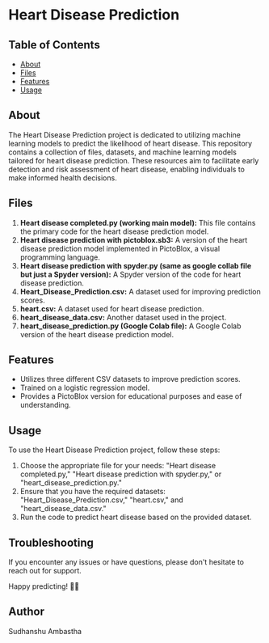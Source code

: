 # Heart Disease Prediction

## Table of Contents

- [About](#about)
- [Files](#files)
- [Features](#features)
- [Usage](#usage)

## About

The Heart Disease Prediction project is dedicated to utilizing machine learning models to predict the likelihood of heart disease. This repository contains a collection of files, datasets, and machine learning models tailored for heart disease prediction. These resources aim to facilitate early detection and risk assessment of heart disease, enabling individuals to make informed health decisions.

## Files

1. **Heart disease completed.py (working main model):** This file contains the primary code for the heart disease prediction model.
2. **Heart disease prediction with pictoblox.sb3:** A version of the heart disease prediction model implemented in PictoBlox, a visual programming language.
3. **Heart disease prediction with spyder.py (same as google collab file but just a Spyder version):** A Spyder version of the code for heart disease prediction.
4. **Heart_Disease_Prediction.csv:** A dataset used for improving prediction scores.
5. **heart.csv:** A dataset used for heart disease prediction.
6. **heart_disease_data.csv:** Another dataset used in the project.
7. **heart_disease_prediction.py (Google Colab file):** A Google Colab version of the heart disease prediction model.

## Features

- Utilizes three different CSV datasets to improve prediction scores.
- Trained on a logistic regression model.
- Provides a PictoBlox version for educational purposes and ease of understanding.

## Usage

To use the Heart Disease Prediction project, follow these steps:

1. Choose the appropriate file for your needs: "Heart disease completed.py," "Heart disease prediction with spyder.py," or "heart_disease_prediction.py."
2. Ensure that you have the required datasets: "Heart_Disease_Prediction.csv," "heart.csv," and "heart_disease_data.csv."
3. Run the code to predict heart disease based on the provided dataset.

## Troubleshooting
If you encounter any issues or have questions, please don't hesitate to reach out for support.

Happy predicting! 🤖💙

## Author
Sudhanshu Ambastha

